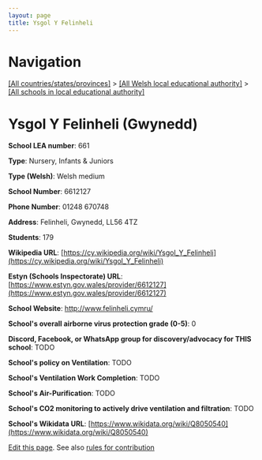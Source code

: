 ```yaml
---
layout: page
title: Ysgol Y Felinheli
---
```

# Navigation

[[All countries/states/provinces]](../../..) > [[All Welsh local educational authority]](../..) > [[All schools in local educational authority]](..)

# Ysgol Y Felinheli (Gwynedd)

**School LEA number**: 661

**Type**: Nursery, Infants & Juniors

**Type (Welsh)**: Welsh medium

**School Number**: 6612127

**Phone Number**: 01248 670748

**Address**: Felinheli, Gwynedd, LL56 4TZ

**Students**: 179

**Wikipedia URL**: [https://cy.wikipedia.org/wiki/Ysgol_Y_Felinheli](https://cy.wikipedia.org/wiki/Ysgol_Y_Felinheli)

**Estyn (Schools Inspectorate) URL**: [https://www.estyn.gov.wales/provider/6612127](https://www.estyn.gov.wales/provider/6612127)

**School Website**: http://www.felinheli.cymru/

**School's overall airborne virus protection grade (0-5)**: 0

**Discord, Facebook, or WhatsApp group for discovery/advocacy for THIS school**: TODO

**School's policy on Ventilation**: TODO

**School's Ventilation Work Completion**: TODO

**School's Air-Purification**: TODO

**School's CO2 monitoring to actively drive ventilation and filtration**: TODO

**School's Wikidata URL**: [https://www.wikidata.org/wiki/Q8050540](https://www.wikidata.org/wiki/Q8050540)




[Edit this page](https://github.com/VentilationProject/Wales/edit/prif/./Gwynedd/Ysgol_Y_Felinheli.md). See also [rules for contribution](../../../contribution-rules/)